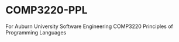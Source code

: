 # COMP3220-PPL
For Auburn University Software Engineering COMP3220 Principles of Programming Languages
